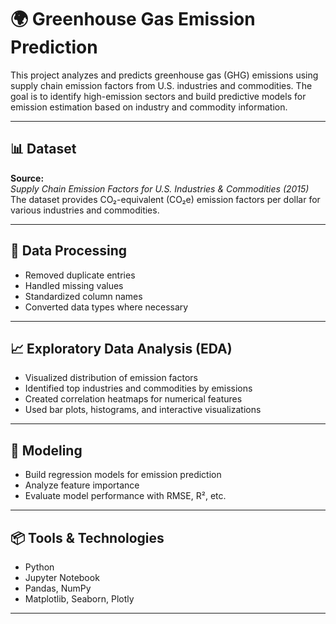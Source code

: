# 🌍 Greenhouse Gas Emission Prediction

This project analyzes and predicts greenhouse gas (GHG) emissions using supply chain emission factors from U.S. industries and commodities. The goal is to identify high-emission sectors and build predictive models for emission estimation based on industry and commodity information.

---

## 📊 Dataset

**Source:**  
*Supply Chain Emission Factors for U.S. Industries & Commodities (2015)*  
The dataset provides CO₂-equivalent (CO₂e) emission factors per dollar for various industries and commodities.

---

## 🧹 Data Processing

- Removed duplicate entries
- Handled missing values
- Standardized column names
- Converted data types where necessary

---

## 📈 Exploratory Data Analysis (EDA)

- Visualized distribution of emission factors  
- Identified top industries and commodities by emissions  
- Created correlation heatmaps for numerical features  
- Used bar plots, histograms, and interactive visualizations

---

## 🤖 Modeling

- Build regression models for emission prediction  
- Analyze feature importance  
- Evaluate model performance with RMSE, R², etc.

---

## 📦 Tools & Technologies

- Python  
- Jupyter Notebook  
- Pandas, NumPy  
- Matplotlib, Seaborn, Plotly

---
